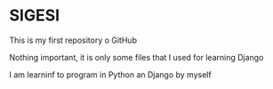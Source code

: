 SIGESI
======
This is my first repository o GitHub

Nothing important, it is only some files that  I used for learning Django

I am learninf to program in Python an Django by myself
